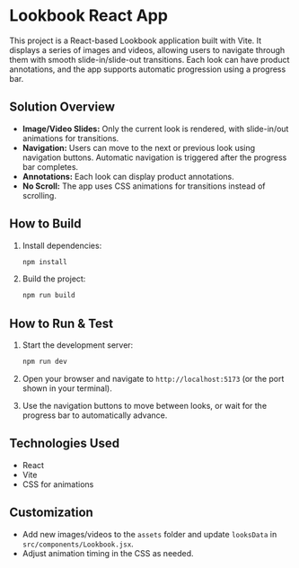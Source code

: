 # Lookbook React App

This project is a React-based Lookbook application built with Vite. It displays a series of images and videos, allowing users to navigate through them with smooth slide-in/slide-out transitions. Each look can have product annotations, and the app supports automatic progression using a progress bar.

## Solution Overview

- **Image/Video Slides:** Only the current look is rendered, with slide-in/out animations for transitions.
- **Navigation:** Users can move to the next or previous look using navigation buttons. Automatic navigation is triggered after the progress bar completes.
- **Annotations:** Each look can display product annotations.
- **No Scroll:** The app uses CSS animations for transitions instead of scrolling.

## How to Build

1. Install dependencies:
   ```bash
   npm install
   ```

2. Build the project:
   ```bash
   npm run build
   ```

## How to Run & Test

1. Start the development server:
   ```bash
   npm run dev
   ```

2. Open your browser and navigate to `http://localhost:5173` (or the port shown in your terminal).

3. Use the navigation buttons to move between looks, or wait for the progress bar to automatically advance.

## Technologies Used

- React
- Vite
- CSS for animations

## Customization

- Add new images/videos to the `assets` folder and update `looksData` in `src/components/Lookbook.jsx`.
- Adjust animation timing in the CSS as needed.